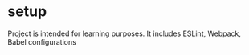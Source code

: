 # setup
Project is intended for learning purposes. It includes ESLint, Webpack, Babel configurations
